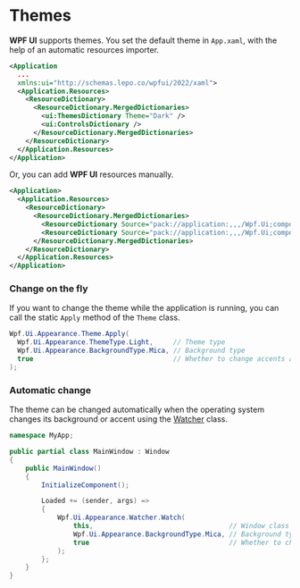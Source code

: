 # Themes

**WPF UI** supports themes. You set the default theme in `App.xaml`, with the help of an automatic resources importer.

```xml
<Application
  ...
  xmlns:ui="http://schemas.lepo.co/wpfui/2022/xaml">
  <Application.Resources>
    <ResourceDictionary>
      <ResourceDictionary.MergedDictionaries>
        <ui:ThemesDictionary Theme="Dark" />
        <ui:ControlsDictionary />
      </ResourceDictionary.MergedDictionaries>
    </ResourceDictionary>
  </Application.Resources>
</Application>
```

Or, you can add **WPF UI** resources manually.

```xml
<Application>
  <Application.Resources>
    <ResourceDictionary>
      <ResourceDictionary.MergedDictionaries>
        <ResourceDictionary Source="pack://application:,,,/Wpf.Ui;component/Resources/Theme/Light.xaml" />
        <ResourceDictionary Source="pack://application:,,,/Wpf.Ui;component/Resources/Wpf.Ui.xaml" />
      </ResourceDictionary.MergedDictionaries>
    </ResourceDictionary>
  </Application.Resources>
</Application>
```

### Change on the fly

If you want to change the theme while the application is running, you can call the static `Apply` method of the `Theme` class.

```csharp
Wpf.Ui.Appearance.Theme.Apply(
  Wpf.Ui.Appearance.ThemeType.Light,     // Theme type
  Wpf.Ui.Appearance.BackgroundType.Mica, // Background type
  true                                   // Whether to change accents automatically
);
```

### Automatic change

The theme can be changed automatically when the operating system changes its background or accent using the [Watcher](https://github.com/lepoco/wpfui/blob/main/src/Wpf.Ui/Appearance/Watcher.cs) class.

```csharp
namespace MyApp;

public partial class MainWindow : Window
{
    public MainWindow()
    {
        InitializeComponent();

        Loaded += (sender, args) =>
        {
            Wpf.Ui.Appearance.Watcher.Watch(
                this,                                  // Window class
                Wpf.Ui.Appearance.BackgroundType.Mica, // Background type
                true                                   // Whether to change accents automatically
            );
        };
    }
}
```
